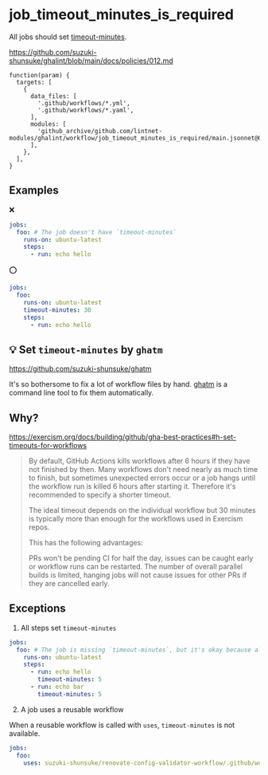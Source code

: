 # job_timeout_minutes_is_required

All jobs should set [timeout-minutes](https://docs.github.com/en/actions/using-workflows/workflow-syntax-for-github-actions#jobsjob_idtimeout-minutes).

https://github.com/suzuki-shunsuke/ghalint/blob/main/docs/policies/012.md

```jsonnet
function(param) {
  targets: [
    {
      data_files: [
        '.github/workflows/*.yml',
        '.github/workflows/*.yaml',
      ],
      modules: [
        'github_archive/github.com/lintnet-modules/ghalint/workflow/job_timeout_minutes_is_required/main.jsonnet@0d6f9c5dbc856a70fca35511136d4f1c3195c872:v0.3.1',
      ],
    },
  ],
}
```

## Examples

:x:

```yaml
jobs:
  foo: # The job doesn't have `timeout-minutes`
    runs-on: ubuntu-latest
    steps:
      - run: echo hello
```

:o:

```yaml
jobs:
  foo:
    runs-on: ubuntu-latest
    timeout-minutes: 30
    steps:
      - run: echo hello
```

## :bulb: Set `timeout-minutes` by `ghatm`

https://github.com/suzuki-shunsuke/ghatm

It's so bothersome to fix a lot of workflow files by hand.
[ghatm](https://github.com/suzuki-shunsuke/ghatm) is a command line tool to fix them automatically.

## Why?

https://exercism.org/docs/building/github/gha-best-practices#h-set-timeouts-for-workflows

> By default, GitHub Actions kills workflows after 6 hours if they have not finished by then. Many workflows don't need nearly as much time to finish, but sometimes unexpected errors occur or a job hangs until the workflow run is killed 6 hours after starting it. Therefore it's recommended to specify a shorter timeout.
> 
> The ideal timeout depends on the individual workflow but 30 minutes is typically more than enough for the workflows used in Exercism repos.
> 
> This has the following advantages:
> 
> PRs won't be pending CI for half the day, issues can be caught early or workflow runs can be restarted.
> The number of overall parallel builds is limited, hanging jobs will not cause issues for other PRs if they are cancelled early.

## Exceptions

1. All steps set `timeout-minutes`

```yaml
jobs:
  foo: # The job is missing `timeout-minutes`, but it's okay because all steps set timeout-minutes
    runs-on: ubuntu-latest
    steps:
      - run: echo hello
        timeout-minutes: 5
      - run: echo bar
        timeout-minutes: 5
```

2. A job uses a reusable workflow

When a reusable workflow is called with `uses`, `timeout-minutes` is not available.

```yaml
jobs:
  foo:
    uses: suzuki-shunsuke/renovate-config-validator-workflow/.github/workflows/validate.yaml@v0.2.3
```
